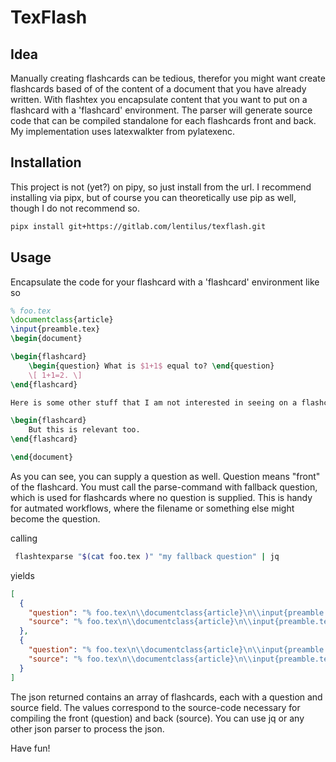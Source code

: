 # TexFlash

## Idea
Manually creating flashcards can be tedious, therefor you might want create flashcards based of of the content of a document that you have already written. With flashtex you encapsulate content that you want to put on a flashcard with a 'flashcard' environment. The parser will generate source code that can be compiled standalone for each flashcards front and back.
My implementation uses latexwalkter from pylatexenc.

## Installation
This project is not (yet?) on pipy, so just install from the url. I recommend installing via pipx, but of course you can theoretically use pip as well, though I do not recommend so.
```bash
pipx install git+https://gitlab.com/lentilus/texflash.git
```

## Usage
Encapsulate the code for your flashcard with a 'flashcard' environment like so

```latex
% foo.tex
\documentclass{article}
\input{preamble.tex}
\begin{document}

\begin{flashcard}
    \begin{question} What is $1+1$ equal to? \end{question}
    \[ 1+1=2. \]
\end{flashcard}

Here is some other stuff that I am not interested in seeing on a flashcard.

\begin{flashcard}
    But this is relevant too.
\end{flashcard}

\end{document}
```

As you can see, you can supply a question as well. Question means "front" of the flashcard. You must call the parse-command with fallback question, which is used for flashcards where no question is supplied. This is handy for autmated workflows, where the filename or something else might become the question.

calling
```bash
 flashtexparse "$(cat foo.tex )" "my fallback question" | jq
```
yields
```json
[
  {
    "question": "% foo.tex\n\\documentclass{article}\n\\input{preamble.tex}\n\n\\begin{document}\n\\begin{question} What is $1+1$ equal to? \\end{question}\n\\end{document}\n",
    "source": "% foo.tex\n\\documentclass{article}\n\\input{preamble.tex}\n\n\\begin{document}\n\\begin{flashcard}\n    \\begin{question} What is $1+1$ equal to? \\end{question}\n    \\[ 1+1=2. \\]\n\\end{flashcard}\n\\end{document}\n"
  },
  {
    "question": "% foo.tex\n\\documentclass{article}\n\\input{preamble.tex}\n\n\\begin{document}\nmy fallback question\n\\end{document}\n",
    "source": "% foo.tex\n\\documentclass{article}\n\\input{preamble.tex}\n\n\\begin{document}\n\\begin{flashcard}\n    But this is relevant too.\n\\end{flashcard}\n\\end{document}\n"
  }
]
```

The json returned contains an array of flashcards, each with a question and source field. The values correspond to the source-code necessary for compiling the front (question) and back (source). You can use jq or any other json parser to process the json.

Have fun!

